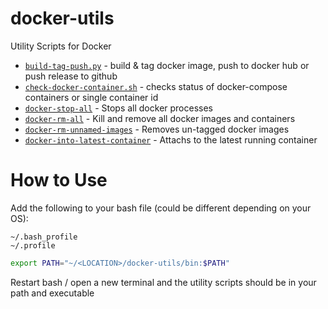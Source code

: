# docker-utils
Utility Scripts for Docker

* [`build-tag-push.py`](https://github.com/JTarball/docker-utils/blob/master/bin/build-tag-push.py) - build & tag docker image, push to docker hub or push release to github
* [`check-docker-container.sh`](https://github.com/JTarball/docker-utils/blob/master/bin/check-docker-container.sh) - checks status of docker-compose containers or single container id
* [`docker-stop-all`](https://github.com/JTarball/docker-utils/blob/master/bin/docker-stop-all) - Stops all docker processes
* [`docker-rm-all`](https://github.com/JTarball/docker-utils/blob/master/bin/docker-rm-all) - Kill and remove all docker images and containers
* [`docker-rm-unnamed-images`](https://github.com/JTarball/docker-utils/blob/master/bin/docker-rm-unnamed-images) - Removes un-tagged docker images
* [`docker-into-latest-container`](https://github.com/JTarball/docker-utils/blob/master/bin/docker-into-latest-container) - Attachs to the latest running container


# How to Use

Add the following to your bash file (could be different depending on your OS):

```
~/.bash_profile
~/.profile
```

```bash
export PATH="~/<LOCATION>/docker-utils/bin:$PATH"
```

Restart bash / open a new terminal and the utility scripts should be in your path and executable 
